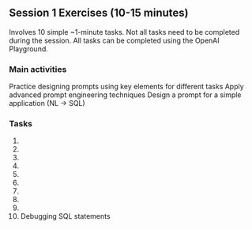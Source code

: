 ## Session 1 Exercises (10-15 minutes)

Involves 10 simple ~1-minute tasks. Not all tasks need to be completed during the session. All tasks can be completed using the OpenAI Playground.

### Main activities
Practice designing prompts using key elements for different tasks
Apply advanced prompt engineering techniques
Design a prompt for a simple application (NL → SQL)

### Tasks

1)
2)
3)
4)
5)
6)
7)
8)
9)
10) Debugging SQL statements

